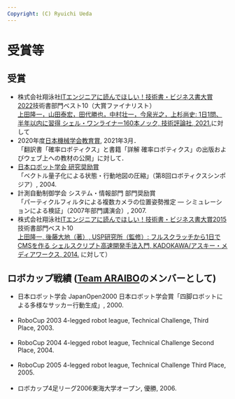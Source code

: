 ```yaml
---
Copyright: (C) Ryuichi Ueda
---
```



# 受賞等

## 受賞

* 株式会社翔泳社[ITエンジニアに読んでほしい！技術書・ビジネス書大賞2022](https://www.shoeisha.co.jp/campaign/award/result)技術書部門ベスト10（大賞ファイナリスト）<br />[上田隆一，山田泰宏，田代勝也，中村壮一，今泉光之，上杉尚史: 1日1問、半年以内に習得 シェル・ワンライナー160本ノック, 技術評論社, 2021.](/?page=shellgei160)に対して
* 2020年度[日本機械学会教育賞](https://www.jsme.or.jp/20210305-2/), 2021年3月．<br />「翻訳書「確率ロボティクス」と書籍「詳解 確率ロボティクス」の出版およびウェブ上への教材の公開」に対して．<br />
* [日本ロボット学会 研究奨励賞](http://www.rsj.or.jp/awards/investigation/page/2)<br />「ベクトル量子化による状態・行動地図の圧縮」（第8回ロボティクスシンポジア）, 2004. <br />
* 計測自動制御学会 システム・情報部門 部門奨励賞<br />「パーティクルフィルタによる複数カメラの位置姿勢推定 ― シミュレーションによる検証」（2007年部門講演会）, 2007.<br />
* 株式会社翔泳社[ITエンジニアに読んでほしい！技術書・ビジネス書大賞2015](https://www.shoeisha.co.jp/campaign/award/2015/result)技術書部門ベスト10<br />
[上田隆一, 後藤大地（著）, USP研究所（監修）: フルスクラッチから1日でCMSを作る シェルスクリプト高速開発手法入門, KADOKAWA/アスキー・メディアワークス, 2014.](/?page=03237)
に対して）


<h2>ロボカップ戦績
 (<a href="http://www.araibo.com/">Team ARAIBO</a>のメンバーとして)</h2>

<ul>
<li>
日本ロボット学会 JapanOpen2000 日本ロボット学会賞「四脚ロボットによる多様なサッカー行動生成」, 2000.
</li><br />
<li>
RoboCup 2003 4-legged robot league, Technical Challenge, Third Place, 2003.
</li><br />
<li>
RoboCup 2004 4-legged robot league, Technical Challenge Second Place, 2004.
</li><br />
<li>
RoboCup 2005 4-legged robot league, Technical Challenge Third Place, 2005.
</li><br />
<li>
ロボカップ4足リーグ2006東海大学オープン, 優勝, 2006.
</li><br />
</ul>

<!--<h2>Awards</h2>
<ul>
<li>
Young Investigator Excellence Award, 
The Robotics Society of Japan,<br />
for my presentation of ``Vector Quantization for State-Action Map Compression" at Robotics Simposia, 
2004.
</li><br />
<li>
Young Author's Award, 
Systems and Information Division, The Society of Instrument and Control Engineers,<br />
for my presentation of ``Pose Estimation of Multiple Cameras with Particle Filters ---Evaluation on Simulation" at SSI, 
2007.
</li><br />
</ul>
<h2>RoboCup Records (as a member of <a href="http://araibo.is-a-geek.com/">Team ARAIBO</a>)</h2>

<ul>
<li>
Technical Challenge, RoboCup 2003 4-legged robot league, Third Place, 2003.
</li><br />
<li>
Technical Challenge, RoboCup 2004 4-legged robot league, Second Place, 2004.
</li><br />
<li>
Technical Challenge, RoboCup 2005 4-legged robot league, Third Place, 2005.
</li><br />
</ul>-->
